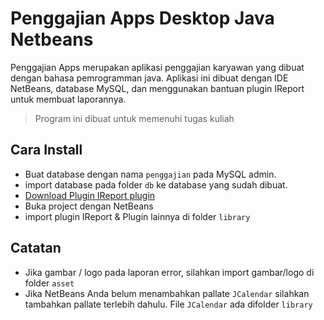 # Penggajian Apps Desktop Java Netbeans
Penggajian Apps merupakan aplikasi penggajian karyawan yang dibuat dengan bahasa pemrogramman java. Aplikasi ini dibuat dengan IDE NetBeans, database MySQL, dan menggunakan bantuan plugin IReport untuk membuat laporannya.
> Program ini dibuat untuk memenuhi tugas kuliah

## Cara Install
* Buat database dengan nama `penggajian` pada MySQL admin.
* import database pada folder `db` ke database yang sudah dibuat.
* [Download Plugin IReport plugin](https://sourceforge.net/projects/ireport/files/iReport/iReport-5.6.0/iReport-5.6.0.zip/download)
* Buka project dengan NetBeans 
* import plugin IReport & Plugin lainnya di folder `library`

## Catatan
* Jika gambar / logo pada laporan error, silahkan import gambar/logo di folder `asset`
* Jika NetBeans Anda belum menambahkan pallate `JCalendar` silahkan tambahkan pallate terlebih dahulu. File `JCalendar` ada difolder `library`